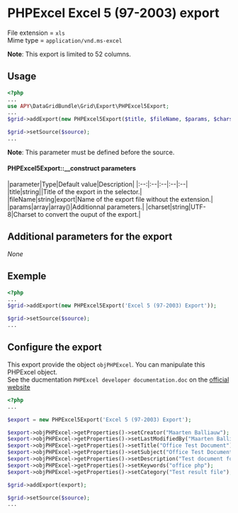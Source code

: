 PHPExcel Excel 5 (97-2003) export
=================================

File extension = `xls`  
Mime type = `application/vnd.ms-excel`

**Note**: This export is limited to 52 columns.

## Usage
```php
<?php
...
use APY\DataGridBundle\Grid\Export\PHPExcel5Export; 
...
$grid->addExport(new PHPExcel5Export($title, $fileName, $params, $charset));

$grid->setSource($source);
...
```

**Note**: This parameter must be defined before the source.

#### PHPExcel5Export::__construct parameters

|parameter|Type|Default value|Description|
|:--:|:--|:--|:--|:--|
|title|string||Title of the export in the selector.|
|fileName|string|export|Name of the export file without the extension.|
|params|array|array()|Additionnal parameters.|
|charset|string|UTF-8|Charset to convert the ouput of the export.|

## Additional parameters for the export

_None_

## Exemple

```php
<?php
...
$grid->addExport(new PHPExcel5Export('Excel 5 (97-2003) Export'));

$grid->setSource($source);
...
```

## Configure the export

This export provide the object `objPHPExcel`. You can manipulate this PHPExcel object.  
See the ducmentation `PHPExcel developer documentation.doc` on the [official website](http://phpexcel.codeplex.com/)


```php
<?php
...

$export = new PHPExcel5Export('Excel 5 (97-2003) Export');

$export->objPHPExcel->getProperties()->setCreator("Maarten Balliauw");
$export->objPHPExcel->getProperties()->setLastModifiedBy("Maarten Balliauw");
$export->objPHPExcel->getProperties()->setTitle("Office Test Document");
$export->objPHPExcel->getProperties()->setSubject("Office Test Document");
$export->objPHPExcel->getProperties()->setDescription("Test document for Office, generated using PHP classes.");
$export->objPHPExcel->getProperties()->setKeywords("office php");
$export->objPHPExcel->getProperties()->setCategory("Test result file");

$grid->addExport(export);

$grid->setSource($source);
...
```
